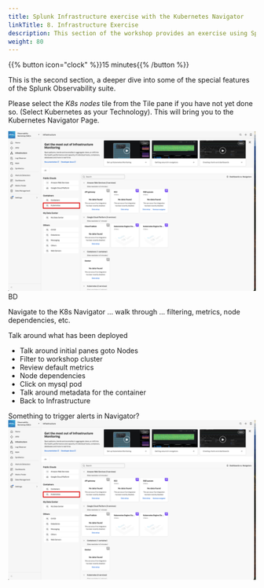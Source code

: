 ```yaml
---
title: Splunk Infrastructure exercise with the Kubernetes Navigator
linkTitle: 8. Infrastructure Exercise
description: This section of the workshop provides an exercise using Splunk infra monitoring based on the Kubernetes Navigator.
weight: 80
---
```


{{% button icon="clock" %}}15 minutes{{% /button %}}

This is the second section, a deeper dive into some of the special features of the Splunk Observability suite.

Please select the *K8s nodes* tile from the Tile pane if you have not yet done so.
(Select Kubernetes as your Technology). This will bring you to the Kubernetes Navigator Page.

![Kubernetes](../images/im-kubernetes.png?width=40vw)
BD

Navigate to the K8s Navigator ... walk through ... filtering, metrics, node dependencies, etc.

Talk around what has been deployed

* Talk around initial panes goto Nodes
* Filter to workshop cluster
* Review default metrics
* Node dependencies
* Click on mysql pod
* Talk around metadata for the container
* Back to Infrastructure

Something to trigger alerts in Navigator?
![Kubernetes](../images/im-kubernetes.png)

